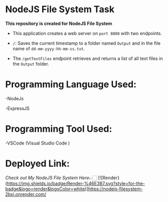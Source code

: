 # NodeJS File System Task

**This repository is created for NodeJS File System**

- This application creates a web server on `port 8000` with two endpoints.

- `/`: Saves the current timestamp to a folder named `Output` and in the file name of `dd-mm-yyyy-hh-mm-ss.txt`.

- The `/getTextFiles` endpoint retrieves and returns a list of all text files in the `Output` folder.


# Programming Language Used:

-NodeJs

-ExpressJS


# Programming Tool Used:

-VSCode (Visual Studio Code )

# Deployed Link:

*Check out My NodeJS File System Here*👉🏻 [![Render}(https://img.shields.io/badge/Render-%46E3B7.svg?style=for-the-badge&logo=render&logoColor=white)]https://nodejs-filesystem-2bxi.onrender.com/